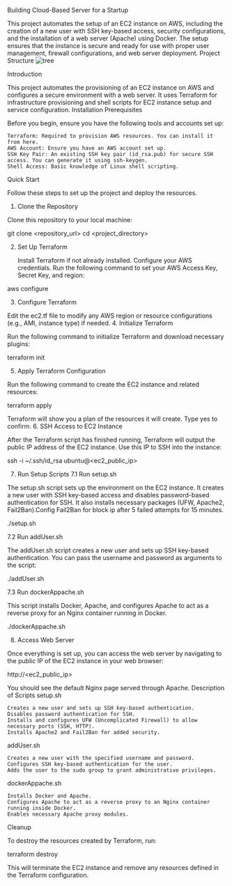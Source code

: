 Building Cloud-Based Server for a Startup

This project automates the setup of an EC2 instance on AWS, including the creation of a new user with SSH key-based access, security configurations, and the installation of a web server (Apache) using Docker. The setup ensures that the instance is secure and ready for use with proper user management, firewall configurations, and web server deployment.
Project Structure
![tree](https://github.com/user-attachments/assets/c4460e31-bd06-4c27-85a2-0c8f5c0ef1d4)

Introduction

This project automates the provisioning of an EC2 instance on AWS and configures a secure environment with a web server. It uses Terraform for infrastructure provisioning and shell scripts for EC2 instance setup and service configuration.
Installation
Prerequisites

Before you begin, ensure you have the following tools and accounts set up:

    Terraform: Required to provision AWS resources. You can install it from here.
    AWS Account: Ensure you have an AWS account set up.
    SSH Key Pair: An existing SSH key pair (id_rsa.pub) for secure SSH access. You can generate it using ssh-keygen.
    Shell Access: Basic knowledge of Linux shell scripting.

Quick Start

Follow these steps to set up the project and deploy the resources.
1. Clone the Repository

Clone this repository to your local machine:

git clone <repository_url>
cd <project_directory>

2. Set Up Terraform

    Install Terraform if not already installed.
    Configure your AWS credentials. Run the following command to set your AWS Access Key, Secret Key, and region:

aws configure

3. Configure Terraform

Edit the ec2.tf file to modify any AWS region or resource configurations (e.g., AMI, instance type) if needed.
4. Initialize Terraform

Run the following command to initialize Terraform and download necessary plugins:

terraform init

5. Apply Terraform Configuration

Run the following command to create the EC2 instance and related resources:

terraform apply

Terraform will show you a plan of the resources it will create. Type yes to confirm.
6. SSH Access to EC2 Instance

After the Terraform script has finished running, Terraform will output the public IP address of the EC2 instance. Use this IP to SSH into the instance:

ssh -i ~/.ssh/id_rsa ubuntu@<ec2_public_ip>

7. Run Setup Scripts
7.1 Run setup.sh

The setup.sh script sets up the environment on the EC2 instance. It creates a new user with SSH key-based access and disables password-based authentication for SSH. It also installs necessary packages (UFW, Apache2, Fail2Ban).Config Fail2Ban for block ip after 5 failed attempts for 15 minutes.

./setup.sh

7.2 Run addUser.sh

The addUser.sh script creates a new user and sets up SSH key-based authentication. You can pass the username and password as arguments to the script:

./addUser.sh <username> <password>

7.3 Run dockerAppache.sh

This script installs Docker, Apache, and configures Apache to act as a reverse proxy for an Nginx container running in Docker.

./dockerAppache.sh

8. Access Web Server

Once everything is set up, you can access the web server by navigating to the public IP of the EC2 instance in your web browser:

http://<ec2_public_ip>

You should see the default Nginx page served through Apache.
Description of Scripts
setup.sh

    Creates a new user and sets up SSH key-based authentication.
    Disables password authentication for SSH.
    Installs and configures UFW (Uncomplicated Firewall) to allow necessary ports (SSH, HTTP).
    Installs Apache2 and Fail2Ban for added security.

addUser.sh

    Creates a new user with the specified username and password.
    Configures SSH key-based authentication for the user.
    Adds the user to the sudo group to grant administrative privileges.

dockerAppache.sh

    Installs Docker and Apache.
    Configures Apache to act as a reverse proxy to an Nginx container running inside Docker.
    Enables necessary Apache proxy modules.

Cleanup

To destroy the resources created by Terraform, run:

terraform destroy

This will terminate the EC2 instance and remove any resources defined in the Terraform configuration.
